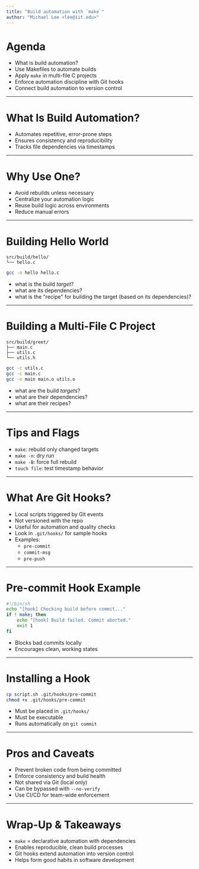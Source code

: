 ```yaml
---
title: "Build automation with `make`"
author: "Michael Lee <lee@iit.edu>"
---
```


# Agenda

- What is build automation?
- Use Makefiles to automate builds
- Apply `make` in multi-file C projects
- Enforce automation discipline with Git hooks
- Connect build automation to version control

---

# What Is Build Automation?

- Automates repetitive, error-prone steps
- Ensures consistency and reproducibility
- Tracks file dependencies via timestamps

---

# Why Use One?

- Avoid rebuilds unless necessary
- Centralize your automation logic
- Reuse build logic across environments
- Reduce manual errors

---

# Building Hello World

```
src/build/hello/
└── hello.c
```

```bash
gcc -o hello hello.c
```

- what is the build *target*?
- what are its dependencies?
- what is the "recipe" for building the target (based on its dependencies)?

<!--
speaker_note: |
  hello: hello.c
      gcc -o hello hello.c
-->

---

# Building a Multi-File C Project

```
src/build/greet/
├── main.c
├── utils.c
└── utils.h
```

```bash
gcc -c utils.c
gcc -c main.c
gcc -o main main.o utils.o
```

<!-- pause -->

- what are the build *target*s?
- what are their dependencies?
- what are their recipes?

<!--
speaker_note: |
  - Variable use: `CC`, `CFLAGS`, `OBJ`
  - Pattern rules: `%.o : %.c`
  - Automatic variables: `$<`
  - Custom targets: `clean`

    CC = gcc
    CFLAGS = -Wall -g
    OBJ = main.o utils.o

    main: $(OBJ)
    $(CC) $(CFLAGS) -o main $(OBJ)

    %.o: %.c
    $(CC) $(CFLAGS) -c $<

    clean:
    rm -f main *.o
-->

---

# Tips and Flags

- `make`: rebuild only changed targets
- `make -n`: dry run
- `make -B`: force full rebuild
- `touch file`: test timestamp behavior

---

# What Are Git Hooks?

- Local scripts triggered by Git events
- Not versioned with the repo
- Useful for automation and quality checks
- Look in `.git/hooks/` for sample hooks
- Examples:
  - `pre-commit`
  - `commit-msg`
  - `pre-push`

---

# Pre-commit Hook Example

```bash
#!/bin/sh
echo "[hook] Checking build before commit..."
if ! make; then
    echo "[hook] Build failed. Commit aborted."
    exit 1
fi
```

- Blocks bad commits locally
- Encourages clean, working states

---

# Installing a Hook

```bash
cp script.sh .git/hooks/pre-commit
chmod +x .git/hooks/pre-commit
```

- Must be placed in `.git/hooks/`
- Must be executable
- Runs automatically on `git commit`

---

# Pros and Caveats

- Prevent broken code from being committed
- Enforce consistency and build health
- Not shared via Git (local only)
- Can be bypassed with `--no-verify`
- Use CI/CD for team-wide enforcement

---

# Wrap-Up & Takeaways

- `make` = declarative automation with dependencies
- Enables reproducible, clean build processes
- Git hooks extend automation into version control
- Helps form good habits in software development
